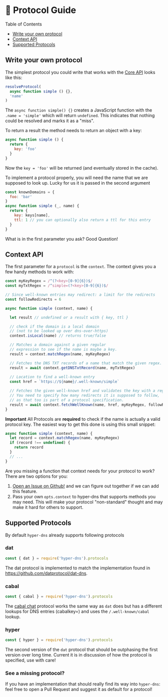# 🤠 Protocol Guide

Table of Contents

- [Write your own protocol](#write-your-own-protocol)
- [Context API](#context-api)
- [Supported Protocols](#supported-protocols)

## Write your own protocol

The simplest protocol you could write that works with the [Core API](./api.md#core-api) looks like this:

```javascript
resolveProtocol(
  async function simple () {},
  'name'
)
```

The `async function simple() {}` creates a JavaScript function with the `.name = 'simple'` which will return `undefined`. This indicates that nothing could be resolved and marks it as a "miss".

To return a result the method needs to return an object with a key:

```javascript
async function simple () {
  return {
    key: 'foo'
  }
}
```

Now the `key = 'foo'` will be returned (and eventually stored in the cache).

To implement a protocol properly, you will need the name that we are supposed to look up. Lucky for us it is passed in the second argument

```javascript
const knownDomains = {
  foo: 'bar'
}
async function simple (_, name) {
  return {
    key: keys[name],
    ttl: 1 // you can optionally also return a ttl for this entry
  }
}
```

What is in the first parameter you ask? Good Question!

## Context API

The first parameter for a `protocol` is the `context`. The context gives you a few handy methods to work with:

```javascript
const myKeyRegex = /^(?<key>[0-9]{6})$/
const myTxtRegex = /^simple=(?<key>[0-9]{6})$/

// Since well-known entries may redirect: a limit for the redirects
const followRedirects = 6

async function simple (context, name) {

  let result // undefined or a result with { key, ttl }

  // check if the domain is a local domain
  // (not to be looked up over dns-over-https)
  context.isLocal(name) // returns true/false

  // Matches a domain against a given regular
  // expression to see if the name is maybe a key.
  result = context.matchRegex(name, myKeyRegex)

  // Fetches the DNS TXT records of a name that match the given regex.
  result = await context.getDNSTxtRecord(name, myTxtRegex)
 
  // Location to find a well-known entry
  const href = `https://${name}/.well-known/simple`

  // Fetches the given well-known href and validates the key with a regex.
  // You need to specify how many redirects it is supposed to follow,
  // as that too is part of a protocol specification.
  result = await context.fetchWellKnown(name, href, myKeyRegex, followRedirects)
}
```

**Important** All Protocols are **required** to check if the name is actually a valid protocol key. The easiest way to get this done is using this small snippet:

```javascript
async function simple (context, name) {
  let record = context.matchRegex(name, myKeyRegex)
  if (record !== undefined) {
    return record
  }
  // ...
}
```

Are you missing a function that context needs for your protocol to work? There are two options for you:

1. [Open an Issue on Github!](https://github.com/martinheidegger/hyper-dns/issues/new/choose) and we can figure out together if we can add this feature.
2. Pass your own `opts.context` to hyper-dns that supports methods you may need. This will make your protocol "non-standard" thought and may make it hard for others to support.

## Supported Protocols

By default `hyper-dns` already supports following protocols

### dat

```javascript
const { dat } = require('hyper-dns').protocols
```

The dat protocol is implemented to match the implementation found in https://github.com/datprotocol/dat-dns.

### cabal

```javascript
const { cabal } = require('hyper-dns').protocols
```

The [cabal chat](https://cabal.chat/) protocol works the same way as `dat` does but has a different lookups for DNS entries (cabalkey=) and uses the `/.well-known/cabal` lookup.

### hyper

```javascript
const { hyper } = require('hyper-dns').protocols
```

The second version of the `dat` protocol that should be outphasing the first version over long time.
Current it is in discussion of how the protocol is specified, use with care!

### See a missing protocol?

If you have an implementation that should really find its way into `hyper-dns`: feel free to open a Pull Request and suggest it as default for a protocol!
